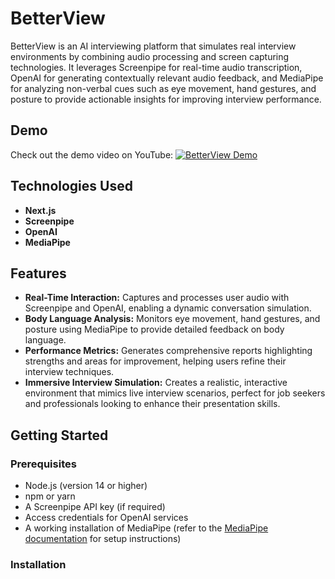 # BetterView

BetterView is an AI interviewing platform that simulates real interview environments by combining audio processing and screen capturing technologies. It leverages Screenpipe for real-time audio transcription, OpenAI for generating contextually relevant audio feedback, and MediaPipe for analyzing non-verbal cues such as eye movement, hand gestures, and posture to provide actionable insights for improving interview performance.

## Demo

Check out the demo video on YouTube:
[![BetterView Demo](https://img.youtube.com/vi/GokPYYGrF5g/0.jpg)](https://www.youtube.com/watch?v=GokPYYGrF5g)

## Technologies Used

- **Next.js** 
- **Screenpipe** 
- **OpenAI** 
- **MediaPipe**

## Features

- **Real-Time Interaction:** Captures and processes user audio with Screenpipe and OpenAI, enabling a dynamic conversation simulation.
- **Body Language Analysis:** Monitors eye movement, hand gestures, and posture using MediaPipe to provide detailed feedback on body language.
- **Performance Metrics:** Generates comprehensive reports highlighting strengths and areas for improvement, helping users refine their interview techniques.
- **Immersive Interview Simulation:** Creates a realistic, interactive environment that mimics live interview scenarios, perfect for job seekers and professionals looking to enhance their presentation skills.

## Getting Started

### Prerequisites

- Node.js (version 14 or higher)
- npm or yarn
- A Screenpipe API key (if required)
- Access credentials for OpenAI services
- A working installation of MediaPipe (refer to the [MediaPipe documentation](https://google.github.io/mediapipe/) for setup instructions)

### Installation


